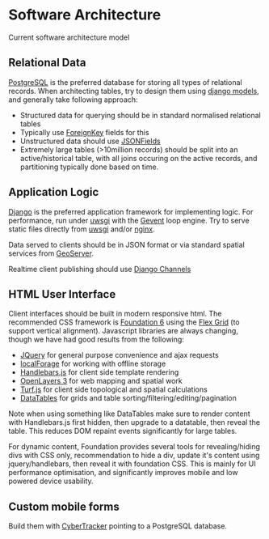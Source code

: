 # Software Architecture

Current software architecture model

## Relational Data

[PostgreSQL](http://www.postgresql.org/) is the preferred database for storing all types of relational records. When architecting tables, try to design them using [django models](https://docs.djangoproject.com/en/1.9/topics/db/models/), and generally take following approach:

 * Structured data for querying should be in standard normalised relational tables
  * Typically use [ForeignKey](https://docs.djangoproject.com/en/1.9/topics/db/examples/many_to_one/) fields for this
 * Unstructured data should use [JSONFields](https://docs.djangoproject.com/en/1.9/ref/contrib/postgres/fields/#jsonfield)
 * Extremely large tables (>10million records) should be split into an active/historical table, with all joins occuring on the active records, and partitioning typically done based on time.

## Application Logic

[Django](https://www.djangoproject.com/) is the preferred application framework for implementing logic. For performance, run under [uwsgi](https://docs.djangoproject.com/en/1.9/howto/deployment/wsgi/uwsgi/) with the [Gevent](http://uwsgi-docs.readthedocs.io/en/latest/Gevent.html) loop engine. Try to serve static files directly from [uwsgi](http://uwsgi-docs.readthedocs.io/en/latest/StaticFiles.html) and/or [nginx](https://www.nginx.com/resources/admin-guide/serving-static-content/).

Data served to clients should be in JSON format or via standard spatial services from [GeoServer](http://geoserver.org/).

Realtime client publishing should use [Django Channels](https://channels.readthedocs.io/en/latest/inshort.html)

## HTML User Interface

Client interfaces should be built in modern responsive html. The recommended CSS framework is [Foundation 6](http://foundation.zurb.com/sites/docs/) using the [Flex Grid](http://foundation.zurb.com/sites/docs/flex-grid.html#vertical-alignment) (to support vertical alignment). Javascript libraries are always changing, though we have had good results from the following:

 * [JQuery](https://jquery.com/) for general purpose convenience and ajax requests
 * [localForage](https://github.com/mozilla/localForage) for working with offline storage
 * [Handlebars.js](http://handlebarsjs.com/) for client side template rendering
 * [OpenLayers 3](http://openlayers.org/) for web mapping and spatial work
 * [Turf.js](http://turfjs.org/) for client side topological and spatial calculations
 * [DataTables](https://datatables.net/) for grids and table sorting/filtering/editing/pagination
 
Note when using something like DataTables make sure to render content with Handlebars.js first hidden, then upgrade to a datatable, then reveal the table. This reduces DOM repaint events significantly for large tables.

For dynamic content, Foundation provides several tools for revealing/hiding divs with CSS only, recommendation to hide a div, update it's content using jquery/handlebars, then reveal it with foundation CSS. This is mainly for UI performance optimisation, and significantly improves mobile and low powered device usability.
 
## Custom mobile forms

Build them with [CyberTracker](http://www.cybertracker.org/) pointing to a PostgreSQL database.